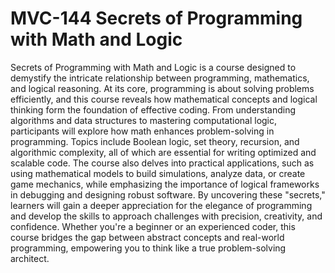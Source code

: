 # MVC-144 Secrets of Programming with Math and Logic
Secrets of Programming with Math and Logic is a course designed to demystify the intricate relationship between programming, mathematics, and logical reasoning. At its core, programming is about solving problems efficiently, and this course reveals how mathematical concepts and logical thinking form the foundation of effective coding. From understanding algorithms and data structures to mastering computational logic, participants will explore how math enhances problem-solving in programming. Topics include Boolean logic, set theory, recursion, and algorithmic complexity, all of which are essential for writing optimized and scalable code. The course also delves into practical applications, such as using mathematical models to build simulations, analyze data, or create game mechanics, while emphasizing the importance of logical frameworks in debugging and designing robust software. By uncovering these "secrets," learners will gain a deeper appreciation for the elegance of programming and develop the skills to approach challenges with precision, creativity, and confidence. Whether you're a beginner or an experienced coder, this course bridges the gap between abstract concepts and real-world programming, empowering you to think like a true problem-solving architect.

